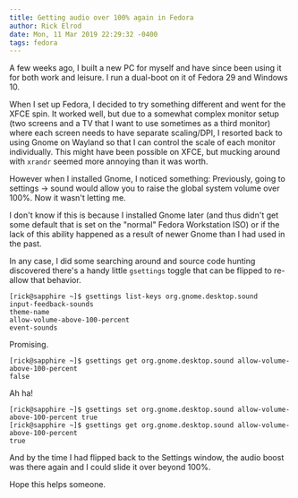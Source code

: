 ```yaml
---
title: Getting audio over 100% again in Fedora
author: Rick Elrod
date: Mon, 11 Mar 2019 22:29:32 -0400
tags: fedora
---
```


A few weeks ago, I built a new PC for myself and have since been using it for
both work and leisure. I run a dual-boot on it of Fedora 29 and Windows 10.

When I set up Fedora, I decided to try something different and went for the XFCE
spin. It worked well, but due to a somewhat complex monitor setup (two screens
and a TV that I want to use sometimes as a third monitor) where each screen
needs to have separate scaling/DPI, I resorted back to using Gnome on Wayland so
that I can control the scale of each monitor individually. This might have been
possible on XFCE, but mucking around with `xrandr` seemed more annoying than it
was worth.

However when I installed Gnome, I noticed something: Previously, going to
settings -> sound would allow you to raise the global system volume over
100%. Now it wasn't letting me.

I don't know if this is because I installed Gnome later (and thus didn't get
some default that is set on the "normal" Fedora Workstation ISO) or if the lack
of this ability happened as a result of newer Gnome than I had used in the past.

In any case, I did some searching around and source code hunting discovered
there's a handy little `gsettings` toggle that can be flipped to re-allow that
behavior.

```
[rick@sapphire ~]$ gsettings list-keys org.gnome.desktop.sound
input-feedback-sounds
theme-name
allow-volume-above-100-percent
event-sounds
```

Promising.

```
[rick@sapphire ~]$ gsettings get org.gnome.desktop.sound allow-volume-above-100-percent
false
```

Ah ha!

```
[rick@sapphire ~]$ gsettings set org.gnome.desktop.sound allow-volume-above-100-percent true
[rick@sapphire ~]$ gsettings get org.gnome.desktop.sound allow-volume-above-100-percent
true
```

And by the time I had flipped back to the Settings window, the audio boost was
there again and I could slide it over beyond 100%.

Hope this helps someone.